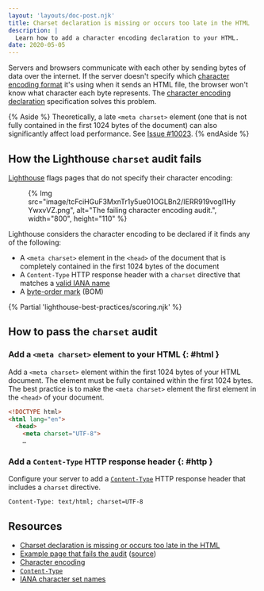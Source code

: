 ```yaml
---
layout: 'layouts/doc-post.njk'
title: Charset declaration is missing or occurs too late in the HTML
description: |
  Learn how to add a character encoding declaration to your HTML.
date: 2020-05-05
---
```


Servers and browsers communicate with each other by sending bytes of data over the
internet. If the server doesn't specify which [character encoding format][format] it's
using when it sends an HTML file, the browser won't know what character each byte represents.
The [character encoding declaration](https://html.spec.whatwg.org/multipage/semantics.html#charset)
specification solves this problem.

{% Aside %}
  Theoretically, a late `<meta charset>` element (one that is not fully contained in
  the first 1024 bytes of the document) can also significantly affect load performance.
  See [Issue #10023](https://github.com/GoogleChrome/lighthouse/issues/10023#issuecomment-575129051).
{% endAside %}

## How the Lighthouse `charset` audit fails

[Lighthouse](/docs/lighthouse/overview/)
flags pages that do not specify their character encoding:

<figure>
  {% Img src="image/tcFciHGuF3MxnTr1y5ue01OGLBn2/IERR919vogl1HyYwxvVZ.png", alt="The failing character encoding audit.", width="800", height="110" %}
</figure>

Lighthouse considers the character encoding to be declared if it finds any of the following:

- A `<meta charset>` element in the `<head>` of the document that is completely
  contained in the first 1024 bytes of the document
- A `Content-Type` HTTP response header with a `charset` directive that matches a
  [valid IANA name][iana]
- A [byte-order mark](https://www.w3.org/International/questions/qa-byte-order-mark) (BOM)

{% Partial 'lighthouse-best-practices/scoring.njk' %}

## How to pass the `charset` audit

### Add a `<meta charset>` element to your HTML {: #html }

Add a `<meta charset>` element within the first 1024 bytes of your HTML document.
The element must be fully contained within the first 1024 bytes.
The best practice is to make the `<meta charset>` element the first element in the
`<head>` of your document.

```html
<!DOCTYPE html>
<html lang="en">
  <head>
    <meta charset="UTF-8">
    …
```

### Add a `Content-Type` HTTP response header {: #http }

Configure your server to add a [`Content-Type`][type]
HTTP response header that includes a `charset` directive.

```http
Content-Type: text/html; charset=UTF-8
```

## Resources

- [Charset declaration is missing or occurs too late in the HTML](https://github.com/GoogleChrome/lighthouse/blob/main/core/audits/dobetterweb/charset.js)
- [Example page that fails the audit](https://charset.glitch.me/)
  ([source](https://glitch.com/edit/#!/charset))
- [Character encoding][format]
- [`Content-Type`][type]
- [IANA character set names][iana]

[format]: https://en.wikipedia.org/wiki/Character_encoding
[type]: https://developer.mozilla.org/docs/Web/HTTP/Headers/Content-Type
[iana]: https://www.iana.org/assignments/character-sets/character-sets.xhtml
